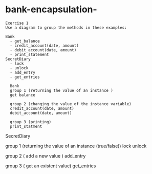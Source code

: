 # bank-encapsulation-
```
Exercise 1
Use a diagram to group the methods in these examples:

Bank
  - get_balance
  - credit_account(date, amount)
  - debit_account(date, amount)
  - print_statement
SecretDiary
  - lock
  - unlock
  - add_entry
  - get_entries

  ```

```
  Bank
  group 1 (returning the value of an instance )
  get balance

  group 2 (changing the value of the instance variable)
  credit_account(date, amount)
  debit_account(date, amount)

  group 3 (printing)
  print_statment

```
SecretDiary

group 1 (returning the value of an instance (true/false))
lock
unlock

group 2 ( add a new value )
add_entry

group 3 ( get an existent value)
get_entries
